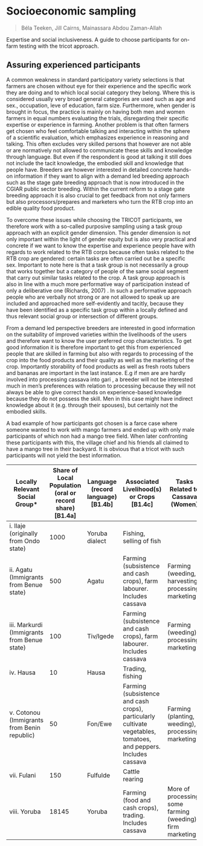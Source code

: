 # Socioeconomic sampling

> Béla Teeken, Jill Cairns, Mainassara Abdou Zaman-Allah

Expertise and social inclusiveness. A guide to choose participants for on-farm testing with the tricot approach.  

## Assuring experienced participants

A common weakness in standard participatory variety selections is that farmers are chosen without eye for their experience and the specific work they are doing and to which local social category they belong. Where this is considered usually very broad general categories are used such as age and sex., occupation, leve of education, farm size. Furthermore, when gender is brought in focus, the practice is mainly on having both men and women farmers in equal numbers evaluating the trials, disregarding their specific expertise or experience in farming. Another problem is that often farmers get chosen who feel comfortable talking and interacting within the sphere of a scientific evaluation, which emphasizes experience in reasoning and talking. This often excludes very skilled persons that however are not able or are normatively not allowed to communicate these skills and knowledge through language. But even if the respondent is good at talking it still does not include the tacit knowledge, the embodied skill and knowledge that people have. Breeders are however interested in detailed concrete hands-on information if they want to align with a demand led breeding approach such as the stage gate breeding approach that is now introduced in the CGIAR public sector breeding. Within the current reform to a stage gate breeding approach it is also crucial to get feedback from not only farmers but also processors/prepares and marketers who turn the RTB crop into an edible quality food product.

To overcome these issues while choosing the TRICOT participants, we therefore work with a so-called purposive sampling using a task group approach with an explicit gender dimension. This gender dimension is not only important within the light of gender equity but is also very practical and concrete if we want to know the expertise and experience people have with regards to work related to the RTB corps because often tasks related to the RTB crop are gendered: certain tasks are often carried out be a specific sex. Important to note here is that a task group is not necessarily a group that works together but a category of people of the same social segment that carry out similar tasks related to the crop.
A task group approach is also in line with a much more performative way of participation instead of only a deliberative one (Richards, 2007) . In such a performative approach people who are verbally not strong or are not allowed to speak up are included and approached more self-evidently and tacitly, because they have been identified as a specific task group within a locally defined and thus relevant social group or intersection of different groups.

From a demand led perspective breeders are interested in good information on the suitability of improved varieties within the livelihoods of the users and therefore want to know the user preferred crop characteristics. To get good information it is therefore important to get this from experienced people that are skilled in farming but also with regards to processing of the crop into the food products and their quality as well as the marketing of the crop. Importantly storability of food products as well as fresh roots tubers and bananas are important in the last instance.  E.g if men are are hardly involved into processing cassava into gari , a breeder will not be interested much in men’s preferences with relation to processing because they will not always be able to give correct hands on experience-based knowledge because they do not possess the skill. Men in this case might have indirect knowledge about it (e.g. through their spouses), but certainly not the embodied skills.

A bad example of how participants got chosen is a farce case where someone wanted to work with mango farmers and ended up with only male participants of which non had a mango tree field. When later confronting these participants with this, the village chief and his friends all claimed to have a mango tree in their backyard. It is obvious that a tricot with such participants will not yield the best information.


| Locally Relevant Social Group*                     | Share of Local Population (oral or record share) [B1.4a] | Language (record language) [B1.4b] | Associated Livelihood(s) or Crops [B1.4c]                                           | Tasks Related to Cassava (Women)                      | Tasks Related to Cassava (Men)                          | Better Off Group(s)? (Yes=1, No=2) [B1.4d] | Politically Active & Influential Group(s)? (Yes=1, No=2) [B1.4e] |
|----------------------------------------------------|----------------------------------------------------------|-------------------------------------|------------------------------------------------------------------------------------|------------------------------------------------------|--------------------------------------------------------|------------------------------------------|---------------------------------------------------------------|
| i. Ilaje (originally from Ondo state)             | 1000                                                     | Yoruba dialect                      | Fishing, selling of fish                                                          |                                                      |                                                        | 2                                        | 2                                                             |
| ii. Agatu (Immigrants from Benue state)           | 500                                                      | Agatu                                | Farming (subsistence and cash crops), farm labourer. Includes cassava             | Farming (weeding, harvesting), processing, marketing | Farming (weeding, planting, harvesting), marketing of fresh roots | 2                                        | 2                                                             |
| iii. Markurdi (Immigrants from Benue state)       | 100                                                      | Tiv/Igede                            | Farming (subsistence and cash crops), farm labourer. Includes cassava             | Farming (weeding), processing, marketing            | Farming, marketing of fresh roots                        | 2                                        | 2                                                             |
| iv. Hausa                                         | 10                                                       | Hausa                                | Trading, fishing                                                                 |                                                      |                                                        | 2                                        | 2                                                             |
| v. Cotonou (Immigrants from Benin republic)       | 50                                                       | Fon/Ewe                              | Farming (subsistence and cash crops), particularly cultivate vegetables, tomatoes, and peppers. Includes cassava | Farming (planting, weeding), processing, marketing   | Farming and occasional processing                      | 2                                        | 2                                                             |
| vii. Fulani                                       | 150                                                      | Fulfulde                             | Cattle rearing                                                                    |                                                      |                                                        | 2                                        | 2                                                             |
| viii. Yoruba                                      | 18145                                                    | Yoruba                               | Farming (food and cash crops), trading. Includes cassava                          | More of processing, some farming (weeding), firm marketing | Farming, marketing of fresh roots                        | 1                                        | 1                                                             |

